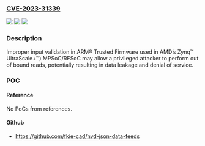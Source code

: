 ### [CVE-2023-31339](https://cve.mitre.org/cgi-bin/cvename.cgi?name=CVE-2023-31339)
![](https://img.shields.io/static/v1?label=Product&message=Zynq%E2%84%A2%20UltraScale%2B%E2%84%A2%20MPSoC%2FRFSoC&color=blue)
![](https://img.shields.io/static/v1?label=Version&message=n%2Fa&color=blue)
![](https://img.shields.io/static/v1?label=Vulnerability&message=CWE-20%20Improper%20Input%20Validation&color=brighgreen)

### Description

Improper input validation in ARM® Trusted Firmware used in AMD’s Zynq™ UltraScale+™) MPSoC/RFSoC may allow a privileged attacker to perform out of bound reads, potentially resulting in data leakage and denial of service.

### POC

#### Reference
No PoCs from references.

#### Github
- https://github.com/fkie-cad/nvd-json-data-feeds

